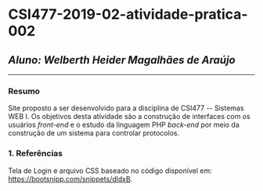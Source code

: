 # **CSI477-2019-02-atividade-pratica-002**
## *Aluno: Welberth Heider Magalhães de Araújo*

--------------

<!-- Descrever um resumo sobre o trabalho. -->

### Resumo
  Site proposto a ser desenvolvido para a disciplina de CSI477 -- Sistemas WEB I. Os objetivos desta atividade são a construção de interfaces com os usuários *front-end* e o estudo da linguagem PHP *back-end* por meio da construção de um sistema para controlar protocolos.

<!-- Apresentar o tema. -->
### 1. Referências
  Tela de Login e arquivo CSS baseado no código disponível em: https://bootsnipp.com/snippets/dldxB.
